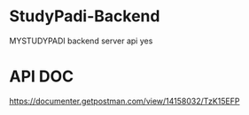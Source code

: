 # StudyPadi-Backend

MYSTUDYPADI backend server api
yes

# API DOC
https://documenter.getpostman.com/view/14158032/TzK15EFP

